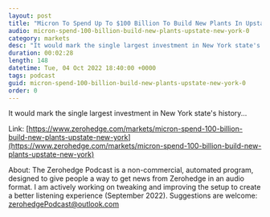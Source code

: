 ```yaml
---
layout: post
title: "Micron To Spend Up To $100 Billion To Build New Plants In Upstate New York"
audio: micron-spend-100-billion-build-new-plants-upstate-new-york-0
category: markets
desc: "It would mark the single largest investment in New York state's history..."
duration: 00:02:28
length: 148
datetime: Tue, 04 Oct 2022 18:40:00 +0000
tags: podcast
guid: micron-spend-100-billion-build-new-plants-upstate-new-york-0
order: 0
---
```

It would mark the single largest investment in New York state's history...

Link: [https://www.zerohedge.com/markets/micron-spend-100-billion-build-new-plants-upstate-new-york](https://www.zerohedge.com/markets/micron-spend-100-billion-build-new-plants-upstate-new-york)

About: The Zerohedge Podcast is a non-commercial, automated program, designed to give people a way to get news from Zerohedge in an audio format.  I am actively working on tweaking and improving the setup to create a better listening experience (September 2022).  Suggestions are welcome: [zerohedgePodcast@outlook.com](mailto:zerohedgePodcast@outlook.com)